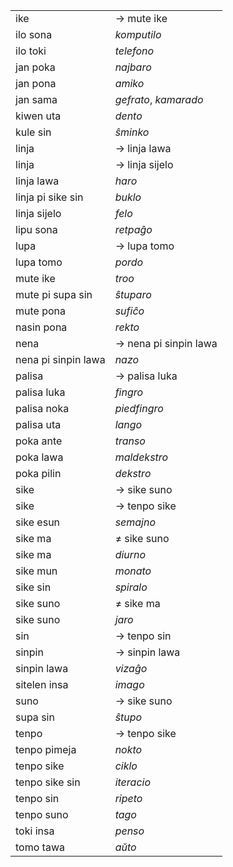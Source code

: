 | | |
|:-|:-|
| ike | → mute ike |
| ilo sona | *komputilo* |
| ilo toki | *telefono* |
| jan poka | *najbaro* |
| jan pona | *amiko* |
| jan sama | *gefrato*, *kamarado* |
| kiwen uta | *dento* |
| kule sin | *ŝminko* |
| linja | → linja lawa |
| linja | → linja sijelo |
| linja lawa | *haro* |
| linja pi sike sin | *buklo* |
| linja sijelo | *felo* |
| lipu sona | *retpaĝo* |
| lupa | → lupa tomo |
| lupa tomo | *pordo* |
| mute ike | *troo* |
| mute pi supa sin | *ŝtuparo* |
| mute pona | *sufiĉo* |
| nasin pona | *rekto* |
| nena | → nena pi sinpin lawa |
| nena pi sinpin lawa | *nazo* |
| palisa | → palisa luka |
| palisa luka | *fingro* |
| palisa noka | *piedfingro* |
| palisa uta | *lango* |
| poka ante | *transo* |
| poka lawa | *maldekstro* |
| poka pilin | *dekstro* |
| sike | → sike suno |
| sike | → tenpo sike |
| sike esun | *semajno* |
| sike ma | ≠ sike suno |
| sike ma | *diurno* |
| sike mun | *monato* |
| sike sin | *spiralo* |
| sike suno | ≠ sike ma |
| sike suno | *jaro* |
| sin | → tenpo sin |
| sinpin | → sinpin lawa |
| sinpin lawa | *vizaĝo* |
| sitelen insa | *imago* |
| suno | → sike suno |
| supa sin | *ŝtupo* |
| tenpo | → tenpo sike |
| tenpo pimeja | *nokto* |
| tenpo sike | *ciklo* |
| tenpo sike sin | *iteracio* |
| tenpo sin | *ripeto* |
| tenpo suno | *tago* |
| toki insa | *penso* |
| tomo tawa | *aŭto* |
